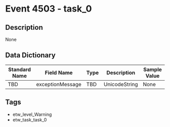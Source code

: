 # Event 4503 - task_0

## Description
None

## Data Dictionary
|Standard Name|Field Name|Type|Description|Sample Value|
|---|---|---|---|---|
|TBD|exceptionMessage|TBD|UnicodeString|None|None|

## Tags
* etw_level_Warning
* etw_task_task_0